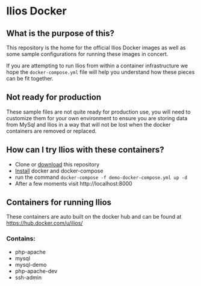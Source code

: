 # Ilios Docker

## What is the purpose of this?
This repository is the home for the official Ilios Docker images as well as some sample configurations for running these images in concert.

If you are attempting to run Ilios from within a container infrastructure we hope the `docker-compose.yml` file will help you understand how these pieces can be fit together.

## Not ready for production
These sample files are not quite ready for production use, you will need to customize them for your own environment to ensure you are storing data from MySql and Ilios in a way that will not be lost when the docker containers are removed or replaced.

## How can I try Ilios with these containers?
- Clone or [download](https://github.com/ilios/docker/archive/master.zip) this repository
- [Install](https://docs.docker.com/compose/install/) docker and docker-compose
- run the command `docker-compose -f demo-docker-compose.yml up -d`
- After a few moments visit http://localhost:8000

## Containers for running Ilios

These containers are auto built on the docker hub
and can be found at https://hub.docker.com/u/ilios/
### Contains:

- php-apache
- mysql
- mysql-demo
- php-apache-dev
- ssh-admin

